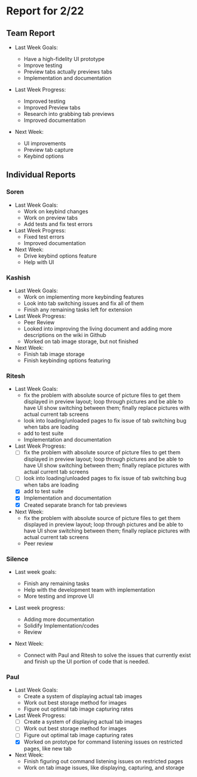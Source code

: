 # Report for 2/22

## Team Report

- Last Week Goals:
  - Have a high-fidelity UI prototype
  - Improve testing
  - Preview tabs actually previews tabs
  - Implementation and documentation

- Last Week Progress:
  - Improved testing
  - Improved Preview tabs
  - Research into grabbing tab previews
  - Improved documentation
  
- Next Week:
  - UI improvements
  - Preview tab capture
  - Keybind options

## Individual Reports

### Soren

- Last Week Goals:
  - Work on keybind changes
  - Work on preview tabs
  - Add tests and fix test errors
- Last Week Progress:
  - Fixed test errors
  - Improved documentation
- Next Week:
  - Drive keybind options feature
  - Help with UI

### Kashish

- Last Week Goals:
  - Work on implementing more keybinding features 
  - Look into tab switching issues and fix all of them
  - Finish any remaining tasks left for extension
- Last Week Progress:
  - Peer Review 
  - Looked into improving the living document and adding more descriptions on the wiki in Github
  - Worked on tab image storage, but not finished
- Next Week:
  - Finish tab image storage 
  - Finish keybinding options featuring 
### Ritesh

- Last Week Goals:
  - fix the problem with absolute source of picture files to get them displayed in preview layout; loop through pictures and be able to have UI show switching between them; finally replace pictures with actual current tab screens
  - look into loading/unloaded pages to fix issue of tab switching bug when tabs are loading
  - add to test suite
  - Implementation and documentation
- Last Week Progress:
  - [ ] fix the problem with absolute source of picture files to get them displayed in preview layout; loop through pictures and be able to have UI show switching between them; finally replace pictures with actual current tab screens
  - [ ] look into loading/unloaded pages to fix issue of tab switching bug when tabs are loading
  - [X] add to test suite
  - [X] Implementation and documentation
  - [X] Created separate branch for tab previews 
- Next Week:
  - fix the problem with absolute source of picture files to get them displayed in preview layout; loop through pictures and be able to have UI show switching between them; finally replace pictures with actual current tab screens
  - Peer review

### Silence

- Last week goals:
  - Finish any remaining tasks
  - Help with the development team with implementation
  - More testing and improve UI
- Last week progress:
  - Adding more documentation
  - Solidify Implementation/codes
  - Review
  
- Next Week:
  - Connect with Paul and Ritesh to solve the issues that currently exist and finish up the UI portion of code that is needed.
  
### Paul

- Last Week Goals:
  - Create a system of displaying actual tab images
  - Work out best storage method for images
  - Figure out optimal tab image capturing rates
- Last Week Progress:
  - [ ] Create a system of displaying actual tab images
  - [ ] Work out best storage method for images
  - [ ] Figure out optimal tab image capturing rates
  - [X] Worked on prototype for command listening issues on restricted pages, like new tab
- Next Week:
  - Finish figuring out command listening issues on restricted pages
  - Work on tab image issues, like displaying, capturing, and storage
